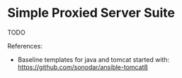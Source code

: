 # Simple Proxied Server Suite

TODO

References:

- Baseline templates for java and tomcat started with: https://github.com/sonodar/ansible-tomcat8 
